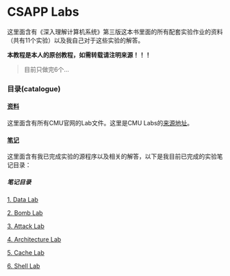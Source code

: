 # CSAPP Labs

这里面含有《深入理解计算机系统》第三版这本书里面的所有配套实验作业的资料（共有11个实验）以及我自己对于这些实验的解答。

**本教程是本人的原创教程，如需转载请注明来源！！！**

> 目前只做完6个...

### 目录(catalogue)

#### [资料](./原始资料)

这里面含有所有CMU官网的Lab文件。这里是CMU Labs的[来源地址](http://csapp.cs.cmu.edu/3e/labs.html)。

#### [笔记](./笔记)

这里面含有我已完成实验的源程序以及相关的解答，以下是我目前已完成的实验笔记目录：

##### 笔记目录

[1. Data Lab](笔记/1_Data%20Lab)

[2. Bomb Lab](笔记/2_Bomb%20Lab)

[3. Attack Lab](笔记/3_Attack%20Lab)

[4. Architecture Lab](笔记/4_Architecture%20Lab)

[5. Cache Lab](笔记/5_Cache%20Lab)

[6. Shell Lab](笔记/6_Shell%20Lab)